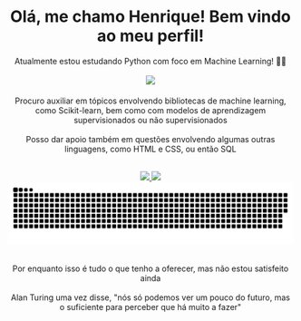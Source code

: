 <html>
<head>
  <link rel="stylesheet" href="https://cdnjs.cloudflare.com/ajax/libs/font-awesome/6.4.2/css/all.min.css">
  <h1 align="center"> Olá, me chamo Henrique! Bem vindo ao meu perfil! </h1>
</head>

<body>

<p align="center"> 
Atualmente estou estudando Python com foco em Machine Learning! 🐍🤖 <br><br>
<a><img src="https://i.pinimg.com/originals/19/6a/d9/196ad9d3122098b297d7b99ce9ff209f.gif"/></a> <br> <br>
Procuro auxiliar em tópicos envolvendo bibliotecas de machine learning, como Scikit-learn, bem como com modelos de aprendizagem supervisionados ou não supervisionados <br>
<br> Posso dar apoio também em questões envolvendo algumas outras linguagens, como HTML e CSS, ou então SQL <br><br>
</p>

<div align="center">
  <a href="https://github.com/Osodnil">
  <img height="150em" src="https://github-readme-stats.vercel.app/api/top-langs/?username=Osodnil&layout=compact&langs_count=7&theme=dracula"/>
  <img height="150em" src="https://github-readme-stats.vercel.app/api?username=Osodnil&show_icons=true&theme=dracula&include_all_commits=true&count_private=true"/>
  </a>
</div>

<img src="https://raw.githubusercontent.com/Osodnil/Osodnil/output/snake.svg" alt="Snake animation" />

<p align="center">
<br> Por enquanto isso é tudo o que tenho a oferecer, mas não estou satisfeito ainda <br>
<br> Alan Turing uma vez disse, "nós só podemos ver um pouco do futuro, mas o suficiente para perceber que há muito a fazer"
</p>

<div align="center">
  <a href="https://www.linkedin.com/in/henrique-lindoso-53459323b/" target="_blank">
    <i class="fa-brands fa-twitter"></i>
  </a>
  <a href="https://www.instagram.com/h_lindoso/" target="_blank">
    <i class="fa-brands fa-instagram"></i>
  </a>
  <a href="mailto:lindoso70@gmail.com">
    <i class="fa-solid fa-envelope"></i>
  </a>
</div>

</body>
</html>
